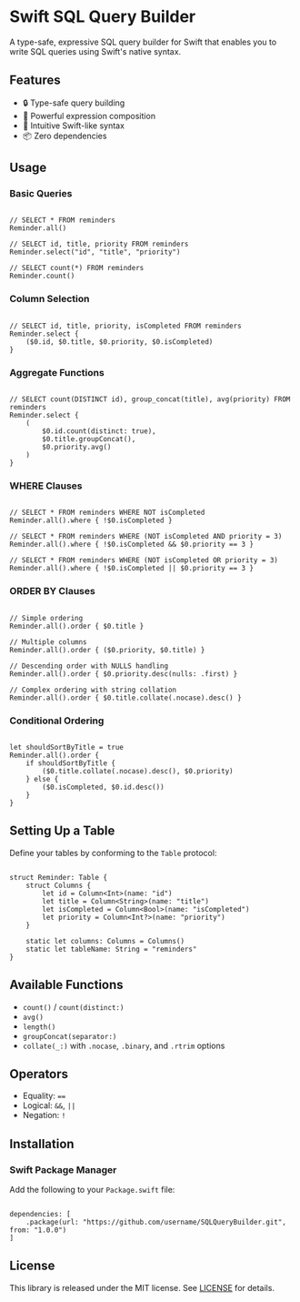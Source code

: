 # Swift SQL Query Builder

A type-safe, expressive SQL query builder for Swift that enables you to write SQL queries using Swift's native syntax.

## Features

- 🔒 Type-safe query building
- 💪 Powerful expression composition
- 🎯 Intuitive Swift-like syntax
- 📦 Zero dependencies

## Usage

### Basic Queries

```

// SELECT * FROM reminders
Reminder.all()

// SELECT id, title, priority FROM reminders
Reminder.select("id", "title", "priority")

// SELECT count(*) FROM reminders
Reminder.count()
```

### Column Selection

```

// SELECT id, title, priority, isCompleted FROM reminders
Reminder.select { 
    ($0.id, $0.title, $0.priority, $0.isCompleted)
}
```

### Aggregate Functions

```

// SELECT count(DISTINCT id), group_concat(title), avg(priority) FROM reminders
Reminder.select {
    (
        $0.id.count(distinct: true),
        $0.title.groupConcat(),
        $0.priority.avg()
    )
}
```

### WHERE Clauses

```

// SELECT * FROM reminders WHERE NOT isCompleted
Reminder.all().where { !$0.isCompleted }

// SELECT * FROM reminders WHERE (NOT isCompleted AND priority = 3)
Reminder.all().where { !$0.isCompleted && $0.priority == 3 }

// SELECT * FROM reminders WHERE (NOT isCompleted OR priority = 3)
Reminder.all().where { !$0.isCompleted || $0.priority == 3 }
```

### ORDER BY Clauses

```

// Simple ordering
Reminder.all().order { $0.title }

// Multiple columns
Reminder.all().order { ($0.priority, $0.title) }

// Descending order with NULLS handling
Reminder.all().order { $0.priority.desc(nulls: .first) }

// Complex ordering with string collation
Reminder.all().order { $0.title.collate(.nocase).desc() }
```

### Conditional Ordering

```

let shouldSortByTitle = true
Reminder.all().order {
    if shouldSortByTitle {
        ($0.title.collate(.nocase).desc(), $0.priority)
    } else {
        ($0.isCompleted, $0.id.desc())
    }
}
```

## Setting Up a Table

Define your tables by conforming to the `Table` protocol:

```

struct Reminder: Table {
    struct Columns {
        let id = Column<Int>(name: "id")
        let title = Column<String>(name: "title")
        let isCompleted = Column<Bool>(name: "isCompleted")
        let priority = Column<Int?>(name: "priority")
    }

    static let columns: Columns = Columns()
    static let tableName: String = "reminders"
}
```

## Available Functions

- `count()` / `count(distinct:)`
- `avg()`
- `length()`
- `groupConcat(separator:)`
- `collate(_:)` with `.nocase`, `.binary`, and `.rtrim` options

## Operators

- Equality: `==`
- Logical: `&&`, `||`
- Negation: `!`

## Installation

### Swift Package Manager

Add the following to your `Package.swift` file:

```

dependencies: [
    .package(url: "https://github.com/username/SQLQueryBuilder.git", from: "1.0.0")
]
```

## License

This library is released under the MIT license. See [LICENSE](LICENSE) for details. 
